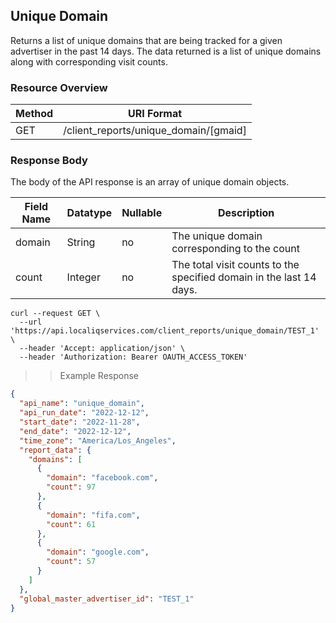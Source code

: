 ## Unique Domain

Returns a list of unique domains that are being tracked for a given advertiser in the past 14 days. The data returned is a list of unique domains along with corresponding visit counts.

### Resource Overview

| Method | URI Format |
|---|---|
| GET | /client_reports/unique_domain/[gmaid] |


### Response Body

The body of the API response is an array of unique domain objects.

Field Name | Datatype | Nullable | Description
---------- | -------- | -------- | -----------
domain | String | no | The unique domain corresponding to the count
count | Integer | no | The total visit counts to the specified domain in the last 14 days.


```
curl --request GET \
  --url 'https://api.localiqservices.com/client_reports/unique_domain/TEST_1' \
  --header 'Accept: application/json' \
  --header 'Authorization: Bearer OAUTH_ACCESS_TOKEN'
```

> > Example Response

```json
{
  "api_name": "unique_domain",
  "api_run_date": "2022-12-12",
  "start_date": "2022-11-28",
  "end_date": "2022-12-12",
  "time_zone": "America/Los_Angeles",
  "report_data": {
    "domains": [
      {
        "domain": "facebook.com",
        "count": 97
      },
      {
        "domain": "fifa.com",
        "count": 61
      },
      {
        "domain": "google.com",
        "count": 57
      }
    ]
  },
  "global_master_advertiser_id": "TEST_1"
}
```